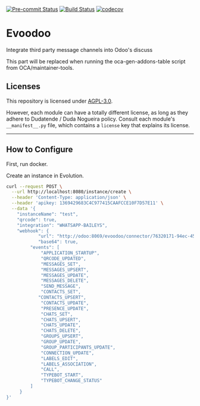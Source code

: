 
<!-- /!\ Non OCA Context : Set here the badge of your runbot / runboat instance. -->
[![Pre-commit Status](https://github.com/dudanogueira/evoodoo/actions/workflows/pre-commit.yml/badge.svg?branch=18.0)](https://github.com/dudanogueira/evoodoo/actions/workflows/pre-commit.yml?query=branch%3A18.0)
[![Build Status](https://github.com/dudanogueira/evoodoo/actions/workflows/test.yml/badge.svg?branch=18.0)](https://github.com/dudanogueira/evoodoo/actions/workflows/test.yml?query=branch%3A18.0)
[![codecov](https://codecov.io/gh/dudanogueira/evoodoo/branch/18.0/graph/badge.svg)](https://codecov.io/gh/dudanogueira/evoodoo)
<!-- /!\ Non OCA Context : Set here the badge of your translation instance. -->

<!-- /!\ do not modify above this line -->

# Evoodoo

Integrate third party message channels into Odoo's discuss

<!-- /!\ do not modify below this line -->

<!-- prettier-ignore-start -->

[//]: # (addons)

This part will be replaced when running the oca-gen-addons-table script from OCA/maintainer-tools.

[//]: # (end addons)

<!-- prettier-ignore-end -->

## Licenses

This repository is licensed under [AGPL-3.0](LICENSE).

However, each module can have a totally different license, as long as they adhere to Dudatende / Duda Nogueira
policy. Consult each module's `__manifest__.py` file, which contains a `license` key
that explains its license.

----
<!-- /!\ Non OCA Context : Set here the full description of your organization. -->

## How to Configure

First, run docker.

Create an instance in Evolution.

```bash
curl --request POST \
  --url http://localhost:8080/instance/create \
  --header 'Content-Type: application/json' \
  --header 'apikey: 1369429683C4C977415CAAFCCE10F7D57E11' \
  --data '{
    "instanceName": "test",
    "qrcode": true,
    "integration": "WHATSAPP-BAILEYS",
    "webhook": {
			"url": "http://odoo:8069/evoodoo/connector/76320171-94ec-455e-89c8-42995918fec6",
			"base64": true,
         "events": [
             "APPLICATION_STARTUP",
             "QRCODE_UPDATED",
             "MESSAGES_SET",
             "MESSAGES_UPSERT",
             "MESSAGES_UPDATE",
             "MESSAGES_DELETE",
             "SEND_MESSAGE",
             "CONTACTS_SET",
            "CONTACTS_UPSERT",
             "CONTACTS_UPDATE",
             "PRESENCE_UPDATE",
             "CHATS_SET",
             "CHATS_UPSERT",
             "CHATS_UPDATE",
             "CHATS_DELETE",
             "GROUPS_UPSERT",
             "GROUP_UPDATE",
             "GROUP_PARTICIPANTS_UPDATE",
             "CONNECTION_UPDATE",
             "LABELS_EDIT",
             "LABELS_ASSOCIATION",
             "CALL",
             "TYPEBOT_START",
             "TYPEBOT_CHANGE_STATUS"
         ]
     }
}'
```